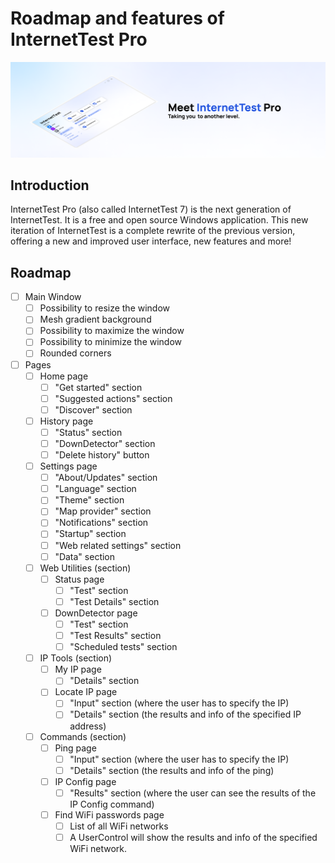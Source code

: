 # Roadmap and features of InternetTest Pro
<img src=".github/images/banner.png" alt="banner">


## Introduction
InternetTest Pro (also called InternetTest 7) is the next generation of InternetTest. It is a free and open source Windows application. This new iteration of InternetTest is a complete rewrite of the previous version, offering a new and improved user interface, new features and more!

## Roadmap
- [ ] Main Window
    - [ ] Possibility to resize the window
    - [ ] Mesh gradient background
    - [ ] Possibility to maximize the window
    - [ ] Possibility to minimize the window
    - [ ] Rounded corners
- [ ] Pages
    - [ ] Home page
        - [ ] "Get started" section 
        - [ ] "Suggested actions" section
        - [ ] "Discover" section
    - [ ] History page
        - [ ] "Status" section
        - [ ] "DownDetector" section
        - [ ] "Delete history" button
    - [ ] Settings page
        - [ ] "About/Updates" section
        - [ ] "Language" section
        - [ ] "Theme" section
        - [ ] "Map provider" section
        - [ ] "Notifications" section
        - [ ] "Startup" section
        - [ ] "Web related settings" section
        - [ ] "Data" section
    - [ ] Web Utilities (section)
        - [ ] Status page
            - [ ] "Test" section
            - [ ] "Test Details" section
        - [ ] DownDetector page
            - [ ] "Test" section
            - [ ] "Test Results" section
            - [ ] "Scheduled tests" section
    - [ ] IP Tools (section)
        - [ ] My IP page
            - [ ] "Details" section
        - [ ] Locate IP page
            - [ ] "Input" section (where the user has to specify the IP)
            - [ ] "Details" section (the results and info of the specified IP address)
    - [ ] Commands (section)
        - [ ] Ping page
            - [ ] "Input" section (where the user has to specify the IP)
            - [ ] "Details" section (the results and info of the ping)
        - [ ] IP Config page
            - [ ] "Results" section (where the user can see the results of the IP Config command)
        - [ ] Find WiFi passwords page
            - [ ] List of all WiFi networks
            - [ ] A UserControl will show the results and info of the specified WiFi network.